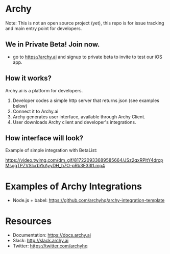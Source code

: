 # Archy

Note: This is not an open source project (yet), this repo is for issue tracking and main entry point for developers.

## We in Private Beta! Join now.

- go to https://archy.ai and signup to private beta to invite to test our iOS app.


## How it works?

Archy.ai is a platform for developers.

1. Developer codes a simple http server that returns json (see examples below)
2. Connect it to Archy.ai
3. Archy generates user interface, available through Archy Client.
4. User downloads Archy client and developer's integrations.

## How interface will look? 

Example of simple integration with BetaList:

https://video.twimg.com/dm_gif/817220933689585664/JSz2qxRPltY4drcpMsggTPZVSlcrbYkAyyDH_h7O-pRb3E33l1.mp4


# Examples of Archy Integrations

- Node.js + babel: https://github.com/archyhq/archy-integration-template 


# Resources
- Documentation: https://docs.archy.ai
- Slack: http://slack.archy.ai
- Twitter: https://twitter.com/archyhq
